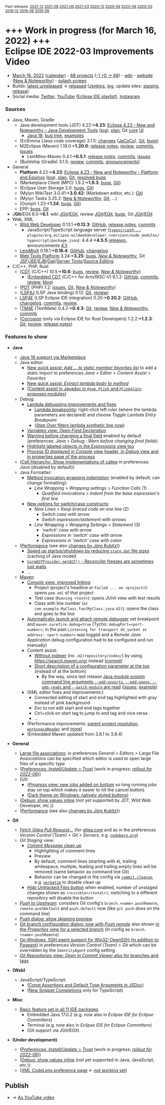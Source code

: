 <sup>Past releases:
[2021-12](https://github.com/howlger/Eclipse-IDE-improvements-videos/tree/2021-12)
[2021-09](https://github.com/howlger/Eclipse-IDE-improvements-videos/tree/2021-09)
[2021-06](https://github.com/howlger/Eclipse-IDE-improvements-videos/tree/2021-06)
[2021-03](https://github.com/howlger/Eclipse-IDE-improvements-videos/tree/2021-03)
[2020-12](https://github.com/howlger/Eclipse-IDE-improvements-videos/tree/2020-12)
[2020-09](https://github.com/howlger/Eclipse-IDE-improvements-videos/tree/2020-09)
[2020-06](https://github.com/howlger/Eclipse-IDE-improvements-videos/tree/2020-06)
[2020-03](https://github.com/howlger/Eclipse-IDE-improvements-videos/tree/2020-03)
[2019-12](https://github.com/howlger/Eclipse-IDE-improvements-videos/tree/2019-12)
[2019-09](https://github.com/howlger/Eclipse-IDE-improvements-videos/tree/2019-09)
[2019-06](https://github.com/howlger/Eclipse-IDE-improvements-videos/tree/2019-06)
</sup>

# +++ Work in progress (for March 16, 2022) +++<br> Eclipse IDE 2022-03 Improvements Video

* [March 16, 2022](https://calendar.google.com/calendar/event?eid=MG5na2VxbGIzdTYxcW80MGFjbzZ2bW9nbnAgZ2NoczdubTRudnBtODM3NDY5ZGRqOXRqbGtAZw&ctz=Europe/Berlin) ([calendar](https://calendar.google.com/calendar/embed?src=gchs7nm4nvpm837469ddj9tjlk@group.calendar.google.com&ctz=Europe/Berlin)) - [68 projects](https://projects.eclipse.org/releases/2022-03) ([-1 +0 → 68](projects_diff.txt)) - [wiki](https://wiki.eclipse.org/Category:SimRel-2022-03) - [website](https://eclipse.org/eclipseide/2022-03) ([New & Noteworthy](https://eclipse.org/eclipseide/2022-03/noteworthy)) - [splash screen](https://bugs.eclipse.org/bugs/show_bug.cgi?id=569333)
* Builds: [latest unreleased](https://download.eclipse.org/technology/epp/staging/) → [released](https://download.eclipse.org/technology/epp/downloads/release/2022-03/) ([Jenkins](https://ci.eclipse.org/packaging/job/simrel.epp-tycho-build), [log](https://git.eclipse.org/c/simrel/org.eclipse.simrel.build.git/log/), update sites: [staging](https://download.eclipse.org/staging/2022-03), [release](http://download.eclipse.org/releases/2022-03))
* Social media: [Twitter](http://twitter.com/EclipseJavaIDE), [YouTube](https://www.youtube.com/user/EclipseFdn) ([Eclipse IDE playlist](https://www.youtube.com/playlist?list=PLy7t4z5SYNaSNjL60ofpwVhfA7mOF3Pgk)), [Instagram](https://www.instagram.com/eclipsejavaide)


### Sources

* Java, Maven, Gradle
    * Java development tools (JDT) 4.22→**4.23**: [Eclipse 4.23 - New and Noteworthy - Java Development Tools](https://www.eclipse.org/eclipse/news/4.23/jdt.php) ([log](https://git.eclipse.org/c/www.eclipse.org/eclipse/news.git/log/)), [plan](https://www.eclipse.org/projects/project-plan.php?planurl=http://www.eclipse.org/eclipse/development/plans/eclipse_project_plan_4_23.xml#themes_and_priorities), Git [core](https://git.eclipse.org/c/jdt/eclipse.jdt.core.git/log/) [UI](https://git.eclipse.org/c/jdt/eclipse.jdt.ui.git/log/)
        * [Java 18](https://jdk.java.net/18/): [bug tree](https://bugs.eclipse.org/bugs/showdependencytree.cgi?id=575752&hide_resolved=0), [examples](https://wiki.eclipse.org/Java18/Examples)
    * (EclEmma (Java code coverage) 3.1.5: [changes](https://www.eclemma.org/changes.html) ([JaCoCo](https://www.jacoco.org/jacoco/trunk/doc/changes.html)), [Git](https://github.com/eclipse/eclemma/commits/master), [bugs](https://bugs.eclipse.org/bugs/buglist.cgi?product=Eclemma&query_format=advanced&order=changeddate%20DESC))
    * M2Eclipse (Maven) 1.19.0→**1.20.0**: [release notes](https://github.com/eclipse-m2e/m2e-core/blob/master/RELEASE_NOTES.md#1200), [review](https://projects.eclipse.org/projects/technology.m2e/reviews/1.20.0-release-review), [commits](https://github.com/eclipse-m2e/m2e-core/compare/1.19.0...1.20.0), [issues](https://github.com/eclipse-m2e/m2e-core/issues?q=is%3Aissue+sort%3Aupdated-desc+is%3Aclosed)
        * LemMinx-Maven 0.4.1→**0.5.1**: [release notes](https://github.com/eclipse/lemminx-maven/blob/master/RELEASE_NOTES.md#051), [commits](https://github.com/eclipse/lemminx-maven/compare/0.4.1...0.5.1), [issues](https://github.com/eclipse/lemminx-maven/issues?q=is%3Aissue+sort%3Aupdated-desc+is%3Aclosed)
    * (Buildship (Gradle) 3.1.5: [review](https://projects.eclipse.org/projects/tools.buildship/releases/3.1.5), [commits](https://github.com/eclipse/buildship/commits/master), [announcements](https://discuss.gradle.org/tag/buildship-release))
* General
    * **Platform** 4.22→**4.23**: [Eclipse 4.23 - New and Noteworthy - Platform and Equinox](https://www.eclipse.org/eclipse/news/4.23/platform.php) ([log](https://git.eclipse.org/c/www.eclipse.org/eclipse/news.git/log/)), [plan](https://www.eclipse.org/projects/project-plan.php?planurl=http://www.eclipse.org/eclipse/development/plans/eclipse_project_plan_4_23.xml#themes_and_priorities), [Git](https://git.eclipse.org/c/platform/eclipse.platform.ui.git/log/), [resolved bugs](https://bugs.eclipse.org/bugs/buglist.cgi?bug_status=RESOLVED&resolution=---&resolution=FIXED&product=Equinox&product=Platform&query_format=advanced&order=changeddate%20DESC)
    * (Marketplace Client (MPC) 1.9.2→**1.9.3**: [bugs](https://bugs.eclipse.org/bugs/buglist.cgi?product=MPC&query_format=advanced&order=changeddate%20DESC), [Git](https://git.eclipse.org/c/mpc/org.eclipse.epp.mpc.git/log/))
    * (Eclipse User Storage 2.0: [bugs](https://bugs.eclipse.org/bugs/buglist.cgi?product=USSSDK&query_format=advanced&order=changeddate%20DESC), [Git](https://git.eclipse.org/c/usssdk/org.eclipse.usssdk.git/log/))
    * (Mylyn WikiText 3.0.41→**3.0.42**: (Markdown editor, etc.): [Git](https://git.eclipse.org/c/mylyn/org.eclipse.mylyn.docs.git/log/))
    * (Mylyn Tasks 3.25.2: [New & Noteworthy](https://www.eclipse.org/mylyn/new/), [Git](https://git.eclipse.org/c/mylyn/org.eclipse.mylyn.tasks.git/log/), ...)
    * (Oomph 1.23→**1.24**: [bugs](https://bugs.eclipse.org/bugs/buglist.cgi?product=Oomph&query_format=advanced&order=changeddate%20DESC), [Git](https://git.eclipse.org/c/oomph/org.eclipse.oomph.git/log/))
    * EPP: [bugs](https://bugs.eclipse.org/bugs/buglist.cgi?product=EPP&query_format=advanced&order=changeddate%20DESC), [Git](https://git.eclipse.org/c/epp/org.eclipse.epp.packages.git/log/)
* J**Git**/EGit 6.0→**6.1**: wiki [JGit](https://wiki.eclipse.org/JGit/New_and_Noteworthy/6.1)/[EGit](https://wiki.eclipse.org/EGit/New_and_Noteworthy/6.1), review [JGit](https://projects.eclipse.org/projects/technology.jgit/reviews/6.1.0-release-review)/[EGit](https://projects.eclipse.org/projects/technology.egit/reviews/6.1.0-release-review), [bugs](https://bugs.eclipse.org/bugs/buglist.cgi?product=EGit&product=JGit&query_format=advanced&order=changeddate%20DESC), Git [JGit](https://git.eclipse.org/c/jgit/jgit.git/log/)/[EGit](https://git.eclipse.org/c/egit/egit.git/log/)
* Web, XML
    * [Wild Web Developer](https://projects.eclipse.org/projects/tools.wildwebdeveloper) 0.13.1→**0.13.3**: [GitHub](https://github.com/eclipse/wildwebdeveloper), [release notes](https://github.com/eclipse/wildwebdeveloper/blob/master/RELEASE_NOTES.md#0133), [commits](https://github.com/eclipse/wildwebdeveloper/compare/0.13.1...0.13.3)
        * JavaScript/TypeScript language server ([`typescript@...`](https://github.com/eclipse/wildwebdeveloper/blob/master/org.eclipse.wildwebdeveloper/pom.xml); `plugins/org.eclipse.wildwebdeveloper_<version>/node_modules/typescript/package.json`): 4.4.4→**4.5.5** [releases](https://github.com/microsoft/TypeScript/releases), announcements [4.5](https://devblogs.microsoft.com/typescript/announcing-typescript-4-5)
    * [LemMinX](https://projects.eclipse.org/projects/technology.lemminx) 0.18.1→**0.18.4**: [GitHub](https://github.com/eclipse/lemminx), [changelog](https://github.com/eclipse/lemminx/blob/master/CHANGELOG.md#0184-february-01-2022)
    * [Web Tools Platform](https://projects.eclipse.org/projects/webtools) 3.24→**3.25**: [bugs](https://bugs.eclipse.org/bugs/report.cgi?x_axis_field=bug_status&y_axis_field=product&query_format=report-table&classification=WebTools&target_milestone=3.25&format=table&action=wrap), [_New & Noteworthy_](https://www.eclipse.org/webtools/releases/3.25/NewAndNoteworthy/), Git [JSF](https://git.eclipse.org/c/jsf/webtools.jsf.git/log/)/[JEE](https://git.eclipse.org/c/jeetools/webtools.javaee.git/log/)/[EJB](https://git.eclipse.org/c/jeetools/webtools.ejb.git/log/)/[Dali](https://git.eclipse.org/c/dali/webtools.dali.git/log/)/[Server Tools](https://git.eclipse.org/c/servertools/webtools.servertools.git/log/)/[Source Editing](https://git.eclipse.org/c/sourceediting/webtools.sourceediting.git/log/)
* C/C++, PHP, Rust
    * ([CDT](https://projects.eclipse.org/projects/tools.cdt) (C/C++) 10.5→**10.6**: [bugs](https://bugs.eclipse.org/bugs/buglist.cgi?product=CDT&query_format=advanced&order=changeddate%20DESC), [review](https://projects.eclipse.org/projects/tools.cdt/reviews/10.6.0-release-review), [_New & Noteworthy_](https://wiki.eclipse.org/CDT/User/NewIn106))
        * ([Embedded CDT](https://projects.eclipse.org/projects/iot.embed-cdt) (C/C++ for Arm/RISC-V) 6.1.2: [GitHub](https://github.com/eclipse-embed-cdt/eclipse-plugins), [commits](https://github.com/eclipse-embed-cdt/eclipse-plugins/compare/v6.0.0...v6.1.2-202102181132), [review](https://projects.eclipse.org/projects/iot.embed-cdt/reviews/6.1.2-release-review), [blog](https://gnu-mcu-eclipse.github.io/blog/))
    * ([PDT](https://projects.eclipse.org/projects/tools.pdt) (PHP) 7.2: [issues](https://github.com/eclipse/pdt/issues?q=is%3Aissue+sort%3Aupdated-asc), [Git](https://github.com/eclipse/pdt/commits/master), [_New & Noteworthy_](https://wiki.eclipse.org/PDT/NewIn72))
    * ([LSP4J](https://projects.eclipse.org/projects/technology.lsp4j) (LSP Java binding) 0.12: [Git](https://github.com/eclipse/lsp4j/commits/master), [review](https://projects.eclipse.org/projects/technology.lsp4j))
    * [LSP4E](https://projects.eclipse.org/projects/technology.lsp4e) (LSP Eclipse IDE integration) 0.20→**0.20.2**: [GitHub](https://github.com/eclipse/lsp4e), [changelog](https://github.com/eclipse/lsp4e/blob/master/CHANGELOG.md#0200), [commits](https://github.com/eclipse/lsp4e/compare/0.20.0...0.20.2), [review](https://projects.eclipse.org/projects/technology.lsp4e/reviews/0.20.2-release-review)
    * ([TM4E](https://projects.eclipse.org/projects/technology.tm4e) (TextMate) 0.4.2→**0.4.3**: [Git](https://github.com/eclipse/tm4e/commits/master), [review](https://projects.eclipse.org/projects/technology.tm4e/reviews/0.4.3-release-review), [_New & Noteworthy_](https://github.com/eclipse/tm4e/blob/master/RELEASE_NOTES.md#043), [commits](https://github.com/eclipse/tm4e/compare/0.4.2...0.4.3)
    * ([Corrosion](https://github.com/eclipse/corrosion) (only via Eclipse IDE for Rust Developers) 1.2.2→**1.2.3**: [Git](https://github.com/eclipse/corrosion/commits/master), [review](https://projects.eclipse.org/projects/tools.corrosion/reviews/1.2.3-release-review), [release notes](https://github.com/eclipse/corrosion/blob/master/RELEASE_NOTES.md))


### Features to show

* **Java**
    * [Java 18 support via Marketplace](https://marketplace.eclipse.org/content/https://marketplace.eclipse.org/content/java-18-support-eclipse-2022-03-423)
    * Java editor:
        * [New quick assist: _Add ... to static member favorites list_](https://www.eclipse.org/eclipse/news/4.23/jdt.php#save-to-static-favorites) to add a static import to preferences _Java > Editor > Content Assist > Favorites_
        * [New quick assist: _Extract lambda body to method_](https://www.eclipse.org/eclipse/news/4.23/jdt.php#extract-lambda-body-to-method)
        * ([Content assist in Javadoc in `@see`, `@link` and `@linkplain` proposes modules](https://www.eclipse.org/eclipse/news/4.23/jdt.php#codeassist-module))
    * Debug:
        * [Lambda debugging improvements and fixes](https://bugs.eclipse.org/bugs/showdependencytree.cgi?id=578069&hide_resolved=0)
            * [Lambda breakpoints](https://www.eclipse.org/eclipse/news/4.23/jdt.php#lambda-entry-declaration): right-click left ruler (where the lambda parameters are declared) and choose _Toggle Lambda Entry Breakpoint_
            * ([_Step Over_ filters lambda synthetic line now](https://git.eclipse.org/c/jdt/eclipse.jdt.debug.git/commit/?id=010526220bd9e1ec8bf644fa40f947dc6b24b3bd))
        * [_Variables_ view: _Open Field Declaration_](https://www.eclipse.org/eclipse/news/4.23/jdt.php#open-field-declaration)
        * [Warning before changing a final field](https://www.eclipse.org/eclipse/news/4.23/jdt.php#finalFields) enabled by default (preferences: _Java > Debug : Warn before changing final fields_)
        * [Highlight labeled objects in the _Expressions_ view too](https://www.eclipse.org/eclipse/news/4.23/jdt.php#labels-in-expressions-view)
        * [Process ID displayed in _Console_ view header, in _Debug_ view and in properties page of the process](https://www.eclipse.org/eclipse/news/4.23/platform.php#process-pid)
    * ([_Call Hierarchy_: Show implementations of callee](https://www.eclipse.org/eclipse/news/4.23/jdt.php#show-implementations-of-callee) in preferences: _Java_ (disabled by default))
    * Java Formatter:
        * [Method invocation wrapping indentation](https://www.eclipse.org/eclipse/news/4.23/jdt.php#formatter-wrap-invocation) (enabled by default; can change formatting):
            * _Line Wrapping > Wrapping settings > Function Calls_ (1)
                * _Qualified invocations > Indent from the base expression's first line_
        * [New options for switch/case constructs](https://www.eclipse.org/eclipse/news/4.23/jdt.php#formatter-switch-case):
            * _New Lines > Keep braced code on one line_ (2)
                * _Switch case with arrow_
                * _Switch expression/statement with arrows_
            * _Line Wrapping > Wrapping Settings > Statement_ (3)
                * _'switch' case with arrow_
                * _Expressions in 'switch' case with arrow_
                * _Expressions in 'switch' case with colon_
    * ([Performance](https://bugs.eclipse.org/bugs/buglist.cgi?classification=Eclipse%20Project&product=JDT&product=PDE&query_format=advanced&short_desc=performance&short_desc_type=allwordssubstr&target_milestone=4.23&target_milestone=4.23%20M1&target_milestone=4.23%20M2&target_milestone=4.23%20M3&target_milestone=4.23%20RC1&target_milestone=4.23%20RC2) (see also [changes by J&ouml;rg Kubitz](https://git.eclipse.org/r/q/owner:jkubitz-eclipse%2540gmx.de+status:merged)))
        * [Speed up startup/shutdown by reducing `state.dat` file sizes](https://bugs.eclipse.org/bugs/show_bug.cgi?id=576646) (caching of Java model)
        * [`CoreASTProvider.getAST()` - Reconciler freezes are sometimes just waits](https://bugs.eclipse.org/bugs/show_bug.cgi?id=575864)
        * ...
    * [Maven](https://github.com/eclipse-m2e/m2e-core/blob/master/RELEASE_NOTES.md#1200):
        * [_Console_ view: improved linking](https://github.com/eclipse-m2e/m2e-core/blob/master/RELEASE_NOTES.md#improved-links-to-junit-test-reports-and-project-pomxml-in-the-console-of-a-maven-build)
            * Project (project's headline or `Failed ... on <project>`): opens `pom.xml` of that project
            * Test case (`Running <test>`): opens _JUnit_ view with test results
            * Class with line number (`at com.example.MyClass.foo(MyClass.java:42)`): opens the class and goes to the line
        * [Automatically launch and attach remote debugger](https://github.com/eclipse-m2e/m2e-core/blob/master/RELEASE_NOTES.md#automatically-launch-and-attach-remote-application-debugger-when-maven-plug-in-starts-a-forked-jvm-that-waits-for-a-debugger) set breakpoint and `maven.surefire.debug=true` (Tycho: `debugPort=<port-number>`; in the past `Listening for transport dt_socket at address: <port-number>` was logged and a _Remote Java Application_ debug configuration had to be configured and run manually)
        * Content assist:
            * [Without indexer](https://github.com/eclipse-m2e/m2e-core/blob/master/RELEASE_NOTES.md#improved-lemminx-based-editor-with-newer-lemminx-maven) (no `.m2/repository/index/`) by using https://search.maven.org/ instead ([commit](https://github.com/eclipse/lemminx-maven/commit/3047870c5a8eb7c84f574e3156535cb60098d036))
            * [Short description of a configuration parameter at the top](https://github.com/eclipse-m2e/m2e-core/issues/477) (instead of at the bottom)
                * By the way, since last release [Java module system command line arguments `--add-exports`, `--add-opens`, `--add-reads` and `--patch-module` are read](https://github.com/eclipse-m2e/m2e-core/blob/master/RELEASE_NOTES.md#one-way-synchronization-for-jpms-directives-from-maven-compiler-arguments-to-classpath-file) ([issues](https://github.com/eclipse-m2e/m2e-core/pull/216#issuecomment-856114907); [example](https://github.com/eclipse-m2e/m2e-core/issues/136#issuecomment-1060327287))
        * (XML editor fixes and improvements:)
            * Connected editing of start and end tag highlighted with gray instead of pink background
            * _Esc_ to not edit start and end tags together
            * Ctrl+click on start tag to jump to end tag and vice versa
            * ...
        * (Performance improvements: [parent project resolution](https://github.com/eclipse-m2e/m2e-core/commit/ec12bd6222c377f93e21af0dc1988fba2134123d), [`workspaceReader`](https://github.com/eclipse/lemminx-maven/commit/18fb1e5c791435d44d9ce176145622d43556ec1d) and [more](https://github.com/eclipse/lemminx-maven/commit/256aad5056a9963b284a961971cb39ab543ae118))
        * (Embedded Maven updated from 3.8.1 to 3.8.4)
* **General**
    * [Large file associations](https://www.eclipse.org/eclipse/news/4.23/platform.php#large-file-associations): in preferences _General > Editors > Large File Associations_ can be specified which editor is used to open large files of a specific type
    * ([Preferences: _Install/Update > Trust_](https://www.eclipse.org/eclipse/news/4.23/platform.php#manage-trusted-pgp-keys) (work in progress; [_rollout for 2022-06_](https://gitlab.eclipse.org/eclipse-wg/ide-wg/ide-wg.eclipse.org/-/issues/11)))
    * (UI):
        * ([_Progress_ view: new jobs added on bottom](https://www.eclipse.org/eclipse/news/4.23/platform.php#ProgressStableSort) so long running jobs stay on top which makes it easier to hit the cancel button)
        * ([Dark theme on Windows: natively styled buttons](https://www.eclipse.org/eclipse/news/4.23/platform.php#win32-dark-buttons-css))
    * ([Debug: show values inline](https://www.eclipse.org/eclipse/news/4.23/platform.php#inline-debug-values) (not yet supported by JDT, Wild Web Developer, etc.))
    * ([Performance](https://bugs.eclipse.org/bugs/buglist.cgi?classification=Eclipse%20Project&product=JDT&product=PDE&query_format=advanced&short_desc=performance&short_desc_type=allwordssubstr&target_milestone=4.23&target_milestone=4.23%20M1&target_milestone=4.23%20M2&target_milestone=4.23%20M3&target_milestone=4.23%20RC1&target_milestone=4.23%20RC2) (see also [changes by J&ouml;rg Kubitz](https://git.eclipse.org/r/q/owner:jkubitz-eclipse%2540gmx.de+status:merged)))
* **Git**
    * [_Fetch Gitea Pull Request..._](https://wiki.eclipse.org/EGit/New_and_Noteworthy/6.1#Fetching_Pull_Requests) (for [gitea.com](https://gitea.com) and as in the preferences _Version Control (Team) > Git > Servers_, e.g. [`codeberg.org`](https://codeberg.org))
    * _Git Staging_ view:
        * [_Commit Message_ clean up](https://wiki.eclipse.org/EGit/New_and_Noteworthy/6.1#Commit_Messages)
            * Highlighting of comment lines
            * Preview
            * By default, comment lines (starting with `#`), trailing whitespace, multiple, leading and trailing empty lines will be removed (same behavior as command line Git)
            * Behavior can be changed in the config via [`commit.cleanup`](https://git-scm.com/docs/git-config#Documentation/git-config.txt-commitcleanup), e.g. [`verbatim`](https://git-scm.com/docs/git-commit#Documentation/git-commit.txt---cleanupltmodegt) to disable clean up
        * [_Hide Untracked Files_ button](https://wiki.eclipse.org/EGit/New_and_Noteworthy/6.1#Hiding_Untracked_Files) when enabled, number of unstaged changes shown as `(<visible>/<total>)`; switching to a different repository will disable the button
    * [_Push to Upstream_](https://wiki.eclipse.org/EGit/New_and_Noteworthy/6.1#Push_to_Upstream): considers Git config's `branch.<name>.pushRemote`, `remote.pushDefault` and `push.default` now (like `git push` does on the command line)
    * [Push dialog: allow skipping preview](https://bugs.eclipse.org/bugs/show_bug.cgi?id=577079)
    * [Git branch configuration dialog: now with _Push remote_](https://git.eclipse.org/c/egit/egit.git/commit/?id=d5001280ff9d97634b0f777902c05ebfabd81580) also shown [in the _Properties_ view for a selected branch](https://git.eclipse.org/c/egit/egit.git/commit/?id=871e432f6cf67358ad53df051bb396e6e503551d) (in config as `branch.<name>.pushRemote`)
    * [On Windows, SSH agent support for Win32-OpenSSH (in addition to Pageant)](https://wiki.eclipse.org/EGit/New_and_Noteworthy/6.1#SSH_Agent_Support) in preferences _Version Control (Team) > Git_ which can be overridden by the `IdentityAgent` config setting
    * [_Git Repositories_ view: _Open in Commit Viewer_ also for branches and tags](https://wiki.eclipse.org/EGit/New_and_Noteworthy/6.1#Git_Repositories_View)
* **(Web)**
    * JavaScript/TypeScript:
        * ([Const Assertions and Default Type Arguments in JSDoc](https://devblogs.microsoft.com/typescript/announcing-typescript-4-5/#jsdoc-const-and-type-arg-defaults))
        * ([New Snippet Completions](https://devblogs.microsoft.com/typescript/announcing-typescript-4-5/#snippet-completions) only for TypeScript)
* **Misc**
    * [Basic feature set in all 11 IDE packages](https://bugs.eclipse.org/bugs/show_bug.cgi?id=577714)
        * Embedded Java 17.0.2 (e.g. now also in _Eclipse IDE for Eclipse Committers_)
        * Terminal (e.g. now also in _Eclipse IDE for Eclipse Committers_)
        * (Git support via JGit/EGit)

* **(Under development)**
    * ([Preferences: _Install/Update > Trust_](https://www.eclipse.org/eclipse/news/4.23/platform.php#manage-trusted-pgp-keys) (work in progress; [_rollout for 2022-06_](https://gitlab.eclipse.org/eclipse-wg/ide-wg/ide-wg.eclipse.org/-/issues/11)))
    * ([Debug: show values inline](https://www.eclipse.org/eclipse/news/4.23/platform.php#inline-debug-values) (not yet supported in Java, JavaScript, etc.))
    * ([XML CodeLens preference page](https://github.com/eclipse/wildwebdeveloper/issues/636) ← [not working yet](https://github.com/eclipse/wildwebdeveloper/issues/644))

## Publish
* → [As YouTube video](https://www.youtube.com/playlist?list=PLnh_8hTD4yvnhXSttuewEKgKkmlIj_ND-)
